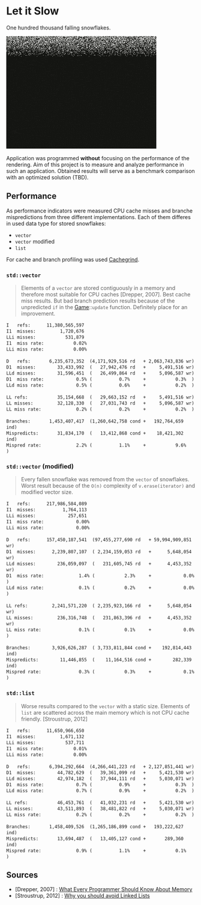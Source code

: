 # Let it Slow

One hundred thousand falling snowflakes.

![Teaser of the gameplay](let-it-slow.gif)

Application was programmed **without** focusing on the performance of the rendering. Aim of this project is to measure and analyze performance in such an application. Obtained results will serve as a benchmark comparison with an optimized solution (TBD).

## Performance

As performance indicators were measured CPU cache misses and branche mispredictions from three different implementations. Each of them differes in used data type for stored snowflakes:

- `vector`
- `vector` modified
- `list`

For cache and branch profiling was used [Cachegrind](https://valgrind.org/docs/manual/cg-manual.html).

### `std::vector`

> Elements of a `vector` are stored contiguously in a memory and therefore most suitable for CPU caches [Drepper, 2007]. Best cache miss results. But bad branch prediction results because of the unpredicted `if` in the [Game](./src/Game.cpp)::`update` function. Definitely place for an improvement.

```
I   refs:      11,380,565,597
I1  misses:         1,720,676
LLi misses:           531,879
I1  miss rate:           0.02%
LLi miss rate:           0.00%

D   refs:       6,235,673,352  (4,171,929,516 rd   + 2,063,743,836 wr)
D1  misses:        33,433,992  (   27,942,476 rd   +     5,491,516 wr)
LLd misses:        31,596,451  (   26,499,864 rd   +     5,096,587 wr)
D1  miss rate:            0.5% (          0.7%     +           0.3%  )
LLd miss rate:            0.5% (          0.6%     +           0.2%  )

LL refs:           35,154,668  (   29,663,152 rd   +     5,491,516 wr)
LL misses:         32,128,330  (   27,031,743 rd   +     5,096,587 wr)
LL miss rate:             0.2% (          0.2%     +           0.2%  )

Branches:       1,453,407,417  (1,260,642,758 cond +   192,764,659 ind)
Mispredicts:       31,834,170  (   13,412,868 cond +    18,421,302 ind)
Mispred rate:             2.2% (          1.1%     +           9.6%   )
```

### `std::vector` (modified)

> Every fallen snowflake was removed from the `vector` of snowflakes. Worst result because of the `O(n)` complexity of `v.erase(iterator)` and modified vector size.

```
I   refs:      217,986,584,089
I1  misses:          1,764,113
LLi misses:            257,651
I1  miss rate:            0.00%
LLi miss rate:            0.00%

D   refs:      157,450,187,541  (97,455,277,690 rd   + 59,994,909,851 wr)
D1  misses:      2,239,807,107  ( 2,234,159,053 rd   +      5,648,054 wr)
LLd misses:        236,059,097  (   231,605,745 rd   +      4,453,352 wr)
D1  miss rate:             1.4% (           2.3%     +            0.0%  )
LLd miss rate:             0.1% (           0.2%     +            0.0%  )

LL refs:         2,241,571,220  ( 2,235,923,166 rd   +      5,648,054 wr)
LL misses:         236,316,748  (   231,863,396 rd   +      4,453,352 wr)
LL miss rate:              0.1% (           0.1%     +            0.0%  )

Branches:        3,926,626,287  ( 3,733,811,844 cond +    192,814,443 ind)
Mispredicts:        11,446,855  (    11,164,516 cond +        282,339 ind)
Mispred rate:              0.3% (           0.3%     +            0.1%   )
```

### `std::list`

> Worse results compared to the `vector` with a static size. Elements of `list` are scattered across the main memory which is not CPU cache friendly. [Stroustrup, 2012]

```
I   refs:      11,650,966,650
I1  misses:         1,671,132
LLi misses:           537,711
I1  miss rate:           0.01%
LLi miss rate:           0.00%

D   refs:       6,394,292,664  (4,266,441,223 rd   + 2,127,851,441 wr)
D1  misses:        44,782,629  (   39,361,099 rd   +     5,421,530 wr)
LLd misses:        42,974,182  (   37,944,111 rd   +     5,030,071 wr)
D1  miss rate:            0.7% (          0.9%     +           0.3%  )
LLd miss rate:            0.7% (          0.9%     +           0.2%  )

LL refs:           46,453,761  (   41,032,231 rd   +     5,421,530 wr)
LL misses:         43,511,893  (   38,481,822 rd   +     5,030,071 wr)
LL miss rate:             0.2% (          0.2%     +           0.2%  )

Branches:       1,458,409,526  (1,265,186,899 cond +   193,222,627 ind)
Mispredicts:       13,694,487  (   13,405,127 cond +       289,360 ind)
Mispred rate:             0.9% (          1.1%     +           0.1%   )
```

## Sources

- [Drepper, 2007] : [What Every Programmer Should Know About Memory](https://www.akkadia.org/drepper/cpumemory.pdf)
- [Stroustrup, 2012] : [Why you should avoid Linked Lists](https://www.youtube.com/watch?v=YQs6IC-vgmo)
